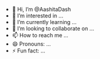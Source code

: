 - 👋 Hi, I’m @AashitaDash
- 👀 I’m interested in ...
- 🌱 I’m currently learning ...
- 💞️ I’m looking to collaborate on ...
- 📫 How to reach me ...
- 😄 Pronouns: ...
- ⚡ Fun fact: ...

<!---
AashitaDash/AashitaDash is a ✨ special ✨ repository because its `README.md` (this file) appears on your GitHub profile.
You can click the Preview link to take a look at your changes.
--->
